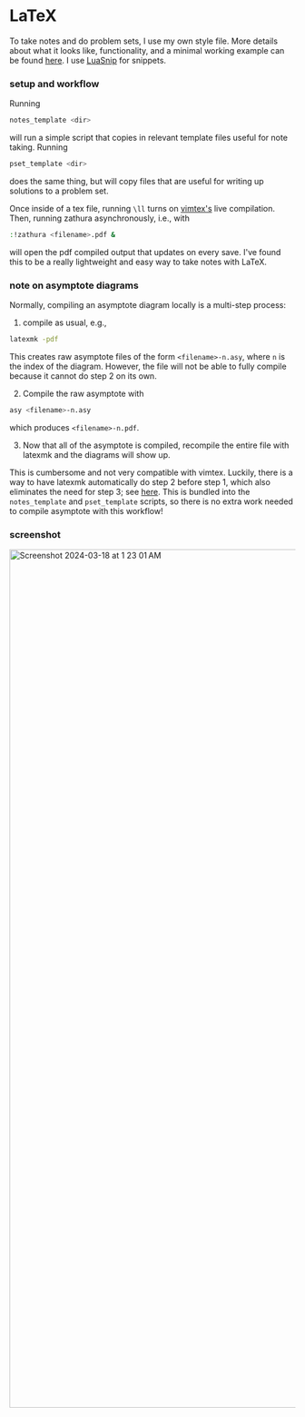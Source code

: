 # LaTeX

To take notes and do problem sets, I use my own style file. More details about what it looks like, functionality, and a minimal working example can be found [here](https://github.com/azliu0/_andrew.sty). I use [LuaSnip](https://github.com/L3MON4D3/LuaSnip) for snippets. 

### setup and workflow

Running
```sh
notes_template <dir>
```
will run a simple script that copies in relevant template files useful for note taking. Running
```sh
pset_template <dir>
``` 
does the same thing, but will copy files that are useful for writing up solutions to a problem set.

Once inside of a tex file, running ```\ll``` turns on [vimtex's](https://github.com/lervag/vimtex) live compilation. Then, running zathura asynchronously, i.e., with 
```sh
:!zathura <filename>.pdf &
```
will open the pdf compiled output that updates on every save. I've found this to be a really lightweight and easy way to take notes with LaTeX.

### note on asymptote diagrams

Normally, compiling an asymptote diagram locally is a multi-step process:
1. compile as usual, e.g., 
```sh
latexmk -pdf
```
This creates raw asymptote files of the form ```<filename>-n.asy```, where ```n``` is the index of the diagram. However, the file will not be able to fully compile because it cannot do step 2 on its own.

2. Compile the raw asymptote with 
```sh
asy <filename>-n.asy
```
which produces ```<filename>-n.pdf```.

3. Now that all of the asymptote is compiled, recompile the entire file with latexmk and the diagrams will show up.  

This is cumbersome and not very compatible with vimtex. Luckily, there is a way to have latexmk automatically do step 2 before step 1, which also eliminates the need for step 3; see [here](https://tex.stackexchange.com/questions/680997/asymptote-figures-dont-appear-with-vimtex). This is bundled into the ```notes_template``` and ```pset_template``` scripts, so there is no extra work needed to compile asymptote with this workflow! 

### screenshot 

<img width="1512" alt="Screenshot 2024-03-18 at 1 23 01 AM" src="https://github.com/azliu0/dotfiles/assets/106511084/98cd3a71-18a1-48fc-b5f4-bf21547641a4">

